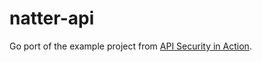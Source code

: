 # natter-api

Go port of the example project from [API Security in
Action](https://www.manning.com/books/api-security-in-action).
